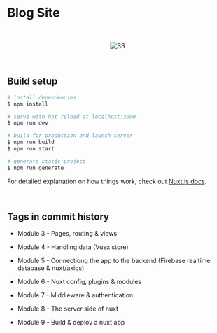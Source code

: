 # Blog Site

<br/>

<p align="center">
  <img src="https://i.ibb.co/rpbQMgG/Screenshot-2020-10-27-170737.png" alt="SS">
</p>

<br/>

## Build setup

```bash
# install dependencies
$ npm install

# serve with hot reload at localhost:3000
$ npm run dev

# build for production and launch server
$ npm run build
$ npm run start

# generate static project
$ npm run generate
```

For detailed explanation on how things work, check out [Nuxt.js docs](https://nuxtjs.org).

<br/>

## Tags in commit history

- Module 3 - Pages, routing & views

- Module 4 - Handling data (Vuex store)

- Module 5 - Connectiong the app to the backend (Firebase realtime database & nuxt/axios)

- Module 6 - Nuxt config, plugins & modules

- Module 7 - Middleware & authentication

- Module 8 - The server side of nuxt

- Module 9 - Build & deploy a nuxt app